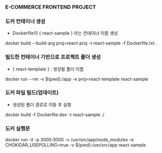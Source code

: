 ### E-COMMERCE FRONTEND PROJECT

### 도커 컨테이너 생성

- Dockerfile이 { react-sample } 라는 컨테이너 이름 생성

docker build --build-arg proj=react-proj -t react-sample -f Dockerfile.txt .

### 빌드한 컨테이너 기반으로 프로젝트 폴더 생성

- { react-template } : 생성될 폴더 이름

docker run --rm -v ${pwd}:/app -e proj=react-template react-sample

### 도커 파일 빌드(업데이트)

- 생성된 폴더 경로로 이동 후 실행

docker build -f Dockerfile.dev -t react-sample ./

### 도커 실행문

docker run -it -p 3000:3000 -v /usr/src/app/node_modules -e CHOKIDAR_USEPOLLING=true -v ${pwd}:/usr/src/app react-sample
